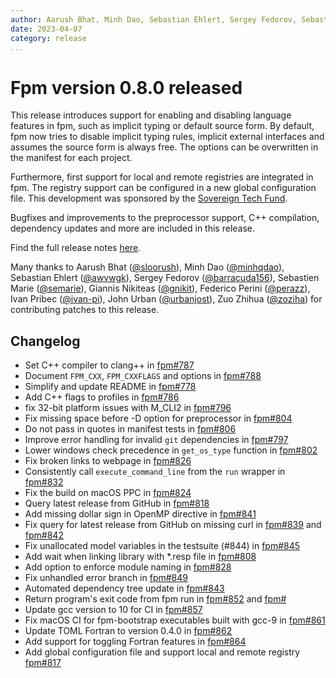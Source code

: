 ```yaml
---
author: Aarush Bhat, Minh Dao, Sebastian Ehlert, Sergey Fedorov, Sebastien Marie, Giannis Nikiteas, Federico Perini, Ivan Pribec, John Urban, Zuo Zhihua
date: 2023-04-07
category: release
...
```


# Fpm version 0.8.0 released

This release introduces support for enabling and disabling language features in fpm, such as implicit typing or default source form.
By default, fpm now tries to disable implicit typing rules, implicit external interfaces and assumes the source form is always free.
The options can be overwritten in the manifest for each project.

Furthermore, first support for local and remote registries are integrated in fpm.
The registry support can be configured in a new global configuration file.
This development was sponsored by the [Sovereign Tech Fund](https://sovereigntechfund.de/en/projects/fortran/).

Bugfixes and improvements to the preprocessor support, C++ compilation, dependency updates and more are included in this release.

Find the full release notes [here](https://github.com/fortran-lang/fpm/releases/tag/v0.8.0).

Many thanks to
Aarush Bhat ([@sloorush](https://github.com/sloorush)),
Minh Dao ([@minhqdao](https://github.com/minhqdao)),
Sebastian Ehlert ([@awvwgk](https://github.com/awvwgk)),
Sergey Fedorov ([@barracuda156](https://github.com/barracuda156)),
Sebastien Marie ([@semarie](https://github.com/semarie)),
Giannis Nikiteas ([@gnikit](https://github.com/gnikit)),
Federico Perini ([@perazz](https://github.com/perazz)),
Ivan Pribec ([@ivan-pi](https://github.com/ivan-pi)),
John Urban ([@urbanjost](https://github.com/urbanjost)),
Zuo Zhihua ([@zoziha](https://github.com/zoziha))
for contributing patches to this release.

## Changelog

* Set C++ compiler to clang++ in [fpm#787](https://github.com/fortran-lang/fpm/pull/787)
* Document ``FPM_CXX``, ``FPM_CXXFLAGS`` and options in [fpm#788](https://github.com/fortran-lang/fpm/pull/788)
* Simplify and update README in [fpm#778](https://github.com/fortran-lang/fpm/pull/778)
* Add C++ flags to profiles in [fpm#786](https://github.com/fortran-lang/fpm/pull/786)
* fix 32-bit platform issues with M\_CLI2 in [fpm#796](https://github.com/fortran-lang/fpm/pull/796)
* Fix missing space before -D option for preprocessor in [fpm#804](https://github.com/fortran-lang/fpm/pull/804)
* Do not pass in quotes in manifest tests in [fpm#806](https://github.com/fortran-lang/fpm/pull/806)
* Improve error handling for invalid ``git`` dependencies in [fpm#797](https://github.com/fortran-lang/fpm/pull/797)
* Lower windows check precedence in ``get_os_type`` function in [fpm#802](https://github.com/fortran-lang/fpm/pull/802)
* Fix broken links to webpage in [fpm#826](https://github.com/fortran-lang/fpm/pull/826)
* Consistently call ``execute_command_line`` from the ``run`` wrapper in [fpm#832](https://github.com/fortran-lang/fpm/pull/832)
* Fix the build on macOS PPC in [fpm#824](https://github.com/fortran-lang/fpm/pull/824)
* Query latest release from GitHub in [fpm#818](https://github.com/fortran-lang/fpm/pull/818)
* Add missing dollar sign in OpenMP directive in [fpm#841](https://github.com/fortran-lang/fpm/pull/841)
* Fix query for latest release from GitHub on missing curl in [fpm#839](https://github.com/fortran-lang/fpm/pull/839) and [fpm#842](https://github.com/fortran-lang/fpm/pull/842)
* Fix unallocated model variables in the testsuite (#844) in [fpm#845](https://github.com/fortran-lang/fpm/pull/845)
* Add wait when linking library with \*.resp file in [fpm#808](https://github.com/fortran-lang/fpm/pull/808)
* Add option to enforce module naming in [fpm#828](https://github.com/fortran-lang/fpm/pull/828)
* Fix unhandled error branch in [fpm#849](https://github.com/fortran-lang/fpm/pull/849)
* Automated dependency tree update in [fpm#843](https://github.com/fortran-lang/fpm/pull/843)
* Return program's exit code from fpm run in [fpm#852](https://github.com/fortran-lang/fpm/pull/852) and [fpm#](https://github.com/fortran-lang/fpm/pull/858)
* Update gcc version to 10 for CI in [fpm#857](https://github.com/fortran-lang/fpm/pull/857)
* Fix macOS CI for fpm-bootstrap executables built with gcc-9 in [fpm#861](https://github.com/fortran-lang/fpm/pull/861)
* Update TOML Fortran to version 0.4.0 in [fpm#862](https://github.com/fortran-lang/fpm/pull/862)
* Add support for toggling Fortran features in [fpm#864](https://github.com/fortran-lang/fpm/pull/864)
* Add global configuration file and support local and remote registry [fpm#817](https://github.com/fortran-lang/fpm/pull/817)
